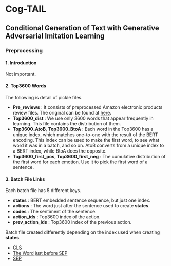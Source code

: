 # Cog-TAIL
## Conditional Generation of Text with Generative Adversarial Imitation Learning



### Preprocessing

#### 1. Introduction

Not important.



#### 2. Top3600 Words

The following is detail of pickle files.

- **Pre_reviews** : It consists of preprocessed Amazon electronic products review files. The original can be found at [here](http://jmcauley.ucsd.edu/data/amazon/?fbclid=IwAR33rEDsJtvy6ClQ6T4xZiOIT2o76eY39pGpT6P_1DTr9tD1HfRFFF_ixa).
- **Top3600_dist** : We use only 3600 words that appear frequently in learning. This file contains the distribution of them.
- **Top3600_AtoB**, **Top3600_BtoA** : Each word in the Top3600 has a unique index, which matches one-to-one with the result of the BERT encoding. This index can be used to make the first word, to see what word it was in a batch, and so on. AtoB converts from a unique index to a BERT index, while BtoA does the opposite.
- **Top3600_first_pos, Top3600_first_neg** : The cumulative distribution of the first word for each emotion. Use it to pick the first word of a sentence.



#### 3. Batch File Links

Each batch file has 5 different keys.

- **states** : BERT embedded sentence sequence, but just one index.
- **actions** : The word just after the sentence used to create **states**.
- **codes** : The sentiment of the sentence.
- **action_ids** : Top3600 index of the action.
- **prev_action_ids** : Top3600 index of the previous action.



Batch file created differently depending on the index used when creating **states**.

- [CLS](https://drive.google.com/open?id=13VTc6buQQfdmp0slqetIp3ZpqseRygx8)
- [The Word just before SEP](https://drive.google.com/open?id=1YY8sBK8QnP-jlZ5Z767f1qP5Jp9yDcgK)
- [SEP](https://drive.google.com/open?id=1FHMiQl0cXCRrq2WM7-xAJ58pjI1ODOad)